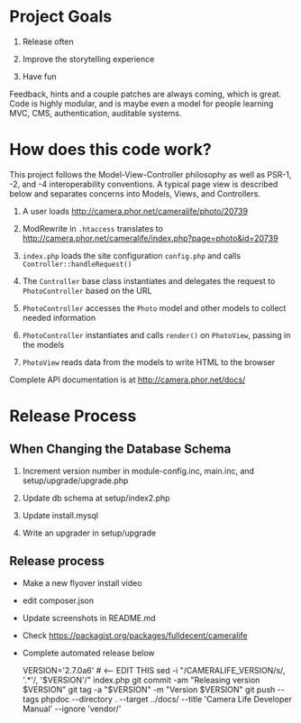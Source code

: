 Project Goals
=============

1.  Release often

2.  Improve the storytelling experience

3.  Have fun

Feedback, hints and a couple patches are always coming, which is great. Code is highly modular, and is maybe even a model for people learning MVC, CMS, authentication, auditable systems.


How does this code work?
========================

This project follows the Model-View-Controller philosophy as well as PSR-1, -2, and -4 interoperability conventions. A typical page view is described below and separates concerns into Models, Views, and Controllers.

1.  A user loads <http://camera.phor.net/cameralife/photo/20739>

2.  ModRewrite in `.htaccess` translates to <http://camera.phor.net/cameralife/index.php?page=photo&id=20739>

3.  `index.php` loads the site configuration `config.php` and calls `Controller::handleRequest()`

4.  The `Controller` base class instantiates and delegates the request to `PhotoController` based on the URL

5.  `PhotoController` accesses the `Photo` model and other models to collect needed information

6.  `PhotoController` instantiates and calls `render()` on `PhotoView`, passing in the models

7.  `PhotoView` reads data from the models to write HTML to the browser

Complete API documentation is at <http://camera.phor.net/docs/>


Release Process
===============

When Changing the Database Schema
---------------------------------

1.  Increment version number in module-config.inc, main.inc, and setup/upgrade/upgrade.php

2.  Update db schema at setup/index2.php

3.  Update install.mysql

4.  Write an upgrader in setup/upgrade

Release process
---------------

-   Make a new flyover install video

-   edit composer.json

-   Update screenshots in README.md

-   Check https://packagist.org/packages/fulldecent/cameralife

-   Complete automated release below

    VERSION='2.7.0a6' # <-- EDIT THIS
    sed -i "/CAMERALIFE_VERSION/s/, '.*'/, '$VERSION'/" index.php
    git commit -am "Releasing version $VERSION"
    git tag -a "$VERSION" -m "Version $VERSION"
    git push --tags
    phpdoc --directory . --target ../docs/ --title 'Camera Life Developer Manual' --ignore 'vendor/'

 
